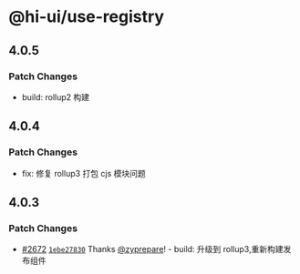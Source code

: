 # @hi-ui/use-registry

## 4.0.5

### Patch Changes

- build: rollup2 构建

## 4.0.4

### Patch Changes

- fix: 修复 rollup3 打包 cjs 模块问题

## 4.0.3

### Patch Changes

- [#2672](https://github.com/XiaoMi/hiui/pull/2672) [`1ebe27830`](https://github.com/XiaoMi/hiui/commit/1ebe2783098b3a8cd980bd10076d67635463800e) Thanks [@zyprepare](https://github.com/zyprepare)! - build: 升级到 rollup3,重新构建发布组件
